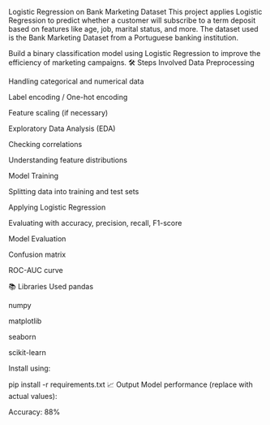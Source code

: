 Logistic Regression on Bank Marketing Dataset
This project applies Logistic Regression to predict whether a customer will subscribe to a term deposit based on features like age, job, marital status, and more. The dataset used is the Bank Marketing Dataset from a Portuguese banking institution.

Build a binary classification model using Logistic Regression to improve the efficiency of marketing campaigns.
🛠️ Steps Involved
Data Preprocessing

Handling categorical and numerical data

Label encoding / One-hot encoding

Feature scaling (if necessary)

Exploratory Data Analysis (EDA)

Checking correlations

Understanding feature distributions

Model Training

Splitting data into training and test sets

Applying Logistic Regression

Evaluating with accuracy, precision, recall, F1-score

Model Evaluation

Confusion matrix

ROC-AUC curve

📚 Libraries Used
pandas

numpy

matplotlib

seaborn

scikit-learn

Install using:

pip install -r requirements.txt
📈 Output
Model performance (replace with actual values):

Accuracy: 88%


